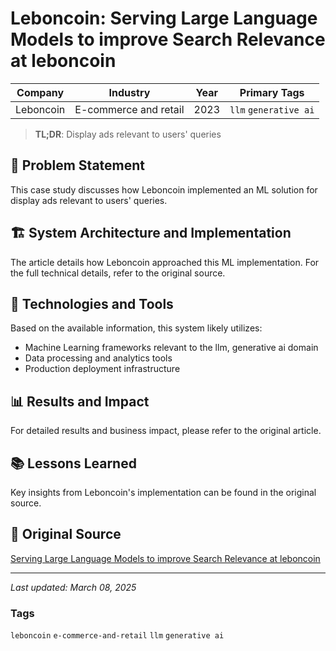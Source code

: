 # Leboncoin: Serving Large Language Models to improve Search Relevance at leboncoin

| Company | Industry | Year | Primary Tags | 
|---------|----------|------|--------------|
| Leboncoin | E-commerce and retail | 2023 | `llm` `generative ai` |

> **TL;DR**: Display ads relevant to users' queries

## 📝 Problem Statement

This case study discusses how Leboncoin implemented an ML solution for display ads relevant to users' queries.

## 🏗️ System Architecture and Implementation

The article details how Leboncoin approached this ML implementation. For the full technical details, refer to the original source.

## 🔧 Technologies and Tools

Based on the available information, this system likely utilizes:

- Machine Learning frameworks relevant to the llm, generative ai domain
- Data processing and analytics tools
- Production deployment infrastructure

## 📊 Results and Impact

For detailed results and business impact, please refer to the original article.

## 📚 Lessons Learned

Key insights from Leboncoin's implementation can be found in the original source.

## 🔗 Original Source

[Serving Large Language Models to improve Search Relevance at leboncoin](https://medium.com/leboncoin-tech-blog/serving-large-language-models-to-improve-search-relevance-at-leboncoin-2a364e5b6f76)

---

*Last updated: March 08, 2025*

### Tags

`leboncoin` `e-commerce-and-retail` `llm` `generative ai`
